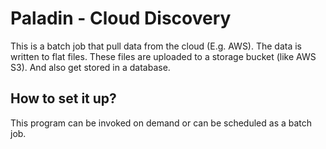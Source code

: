 # Paladin - Cloud Discovery
This is a batch job that pull data from the cloud (E.g. AWS). The data is written to flat files. These files are uploaded to a storage bucket (like AWS S3). And also get stored in a database.

## How to set it up?
This program can be invoked on demand or can be scheduled as a batch job.
